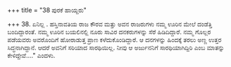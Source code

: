 +++
title = "38 ಪುರಕೆ ಹಾಯ್ದರು"

+++
38. ಏನಿಲ್ಲ . ಹಸ್ತಿನಾವತಿಯ ರಾಜ ಕೌರವ ಮತ್ತು ಅವನ ರಾಜರುಗಳು ನಮ್ಮ ಊರಿನ ಮೇಲೆ ದಂಡೆತ್ತಿ ಬಂದಿದ್ದಾರಂತೆ. ನಮ್ಮ ಊರಿನ ಬಯಲಿನಲ್ಲಿ ನೂರು ಸಾವಿರ ದನಕರುಗಳನ್ನು ಸೆರೆ ಹಿಡಿದಿದ್ದಾರೆ. ನಮ್ಮ ಗೊಲ್ಲರ ಪಡೆಯವರು ಅವರೊಂದಿಗೆ ಹೋರಾಡುತ್ತ ಪ್ರಾಣ ಕಳೆದುಕೊಂಡಿದ್ದಾರೆ. ಆ ದನಗಳನ್ನು ಹಿಂದಕ್ಕೆ ತರಲು ಅಣ್ಣ ಉತ್ತರ ಸಿದ್ಧನಾಗಿದ್ದಾನೆ. ಆದರೆ ಅವನಿಗೆ ಸರಿಯಾದ ಸಾರಥಿಯಿಲ್ಲ. ನೀವು ಆ ಅರ್ಜುನನಿಗೆ ಸಾರಥಿಯಾಗಿದ್ದಿರಿ ಎಂಬ ಮಾತನ್ನು ಕೇಳಿದ್ದೇವೆ...." ಎಂದಳು.
